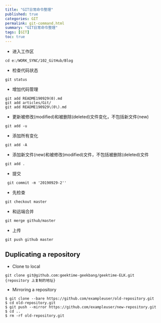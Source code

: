 ```yaml
---
title: "GIT日常命令整理"
published: true
categories: GIT
permalink: git-command.html
summary: "GIT日常命令整理"
tags: [GIT]
toc: true
---
```


- 进入工作区
```
cd e:/WORK_SYNC/102_GitHub/Blog
```
- 检查代码状态
```
git status
```
- 增加代码管理
```
git add README190929(0).md
git add articles/Git/
git add README190929\(0\).md
```
- 更新被修改(modified)和被删除(deleted)文件变化，不包括新文件(new)
```
git add -u   
```
- 添加所有变化
```
git add -A 
```
- 添加新文件(new)和被修改(modified)文件，不包括被删除(deleted)文件
```
git add .       
```                                             
- 提交
```
 git commit -m '20190929-2'' 
```
- 先检查
```
git checkout master 
```
- 和远端合并
```
git merge github/master
```
- 上传
```
git push github master 
```

## Duplicating a repository
- Clone to local
```
git clone git@github.com:geektime-geekbang/geektime-ELK.git {repository 上复制的地址}
```
- Mirroring a repository
```
$ git clone --bare https://github.com/exampleuser/old-repository.git
$ cd old-repository.git
$ git push --mirror https://github.com/exampleuser/new-repository.git
$ cd ..
$ rm -rf old-repository.git
```